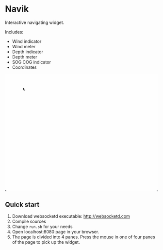 # Navik

Interactive navigating widget.

Includes:
- Wind indicator
- Wind meter
- Depth indicator
- Depth meter
- SOG COG indicator
- Coordinates

![demo GIF should be here](https://github.com/fedorov-cpp/navik/blob/main/demo.gif)

## Quick start

1. Download websocketd executable: http://websocketd.com
2. Compile sources
3. Change `run.sh` for your needs
4. Open localhost:8080 page in your browser.
5. The page is divided into 4 panes. Press the mouse in one of four panes of the page to pick up the widget.
